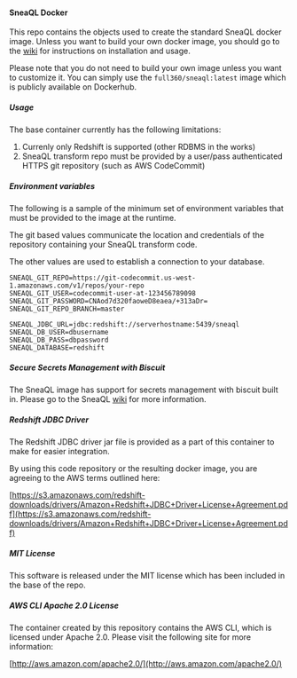 #### SneaQL Docker

This repo contains the objects used to create the standard SneaQL docker image. Unless you want to build your own docker image, you should go to the [wiki](https://github.com/full360/sneaql/wiki) for instructions on installation and usage.

Please note that you do not need to build your own image unless you want to customize it. You can simply use the `full360/sneaql:latest` image which is publicly available on Dockerhub.

##### Usage

The base container currently has the following limitations:

1. Currenly only Redshift is supported (other RDBMS in the works)
2. SneaQL transform repo must be provided by a user/pass authenticated HTTPS git repository (such as AWS CodeCommit)

##### Environment variables

The following is a sample of the minimum set of environment variables that must be provided to the image at the runtime.

The git based values communicate the location and credentials of the repository containing your SneaQL transform code.

The other values are used to establish a connection to your database.

```
SNEAQL_GIT_REPO=https://git-codecommit.us-west-1.amazonaws.com/v1/repos/your-repo
SNEAQL_GIT_USER=codecommit-user-at-123456789098
SNEAQL_GIT_PASSWORD=CNAod7d320faoweD8eaea/+313aDr=
SNEAQL_GIT_REPO_BRANCH=master

SNEAQL_JDBC_URL=jdbc:redshift://serverhostname:5439/sneaql
SNEAQL_DB_USER=dbusername
SNEAQL_DB_PASS=dbpassword
SNEAQL_DATABASE=redshift
```

##### Secure Secrets Management with Biscuit

The SneaQL image has support for secrets management with biscuit built in. Please go to the SneaQL [wiki](https://github.com/full360/sneaql/wiki) for more information.

##### Redshift JDBC Driver

The Redshift JDBC driver jar file is provided as a part of this container to make for easier integration. 

By using this code repository or the resulting docker image, you are agreeing to the AWS terms outlined here: 

[https://s3.amazonaws.com/redshift-downloads/drivers/Amazon+Redshift+JDBC+Driver+License+Agreement.pdf](https://s3.amazonaws.com/redshift-downloads/drivers/Amazon+Redshift+JDBC+Driver+License+Agreement.pdf)

##### MIT License

This software is released under the MIT license which has been included in the base of the repo.

##### AWS CLI Apache 2.0 License

The container created by this repository contains the AWS CLI, which is licensed under Apache 2.0. Please visit the following site for more information:

[http://aws.amazon.com/apache2.0/](http://aws.amazon.com/apache2.0/)